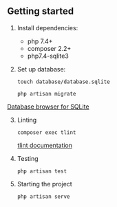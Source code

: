## Getting started

1. Install dependencies:
   - php 7.4+
   - composer 2.2+
   - php7.4-sqlite3

2. Set up database:

    ```
    touch database/database.sqlite

    php artisan migrate
    ```

[Database browser for SQLite](https://sqlitebrowser.org/)

3. Linting

    ```
    composer exec tlint
    ```

    [tlint documentation](https://github.com/tighten/tlint)

4. Testing

    ```
    php artisan test
    ```

5. Starting the project

    ```
    php artisan serve
    ```
